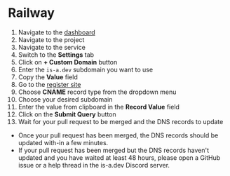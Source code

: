 # Railway

1. Navigate to the [dashboard](https://railway.app/dashboard)
2. Navigate to the project
3. Navigate to the service
4. Switch to the **Settings** tab
5. Click on **+ Custom Domain** button
6. Enter the `is-a.dev` subdomain you want to use
7. Copy the **Value** field
8. Go to the [register site](https://register.is-a.dev)
9. Choose **CNAME** record type from the dropdown menu
10. Choose your desired subdomain
11. Enter the value from clipboard in the **Record Value** field
12. Click on the **Submit Query** button
13. Wait for your pull request to be merged and the DNS records to update

- Once your pull request has been merged, the DNS records should be updated with-in a few minutes.
- If your pull request has been merged but the DNS records haven't updated and you have waited at least 48 hours, please open a GitHub issue or a help thread in the is-a.dev Discord server.
